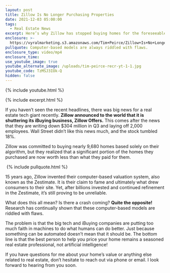 ```yaml
---
layout: post
title: Zillow Is No Longer Purchasing Properties
date: 2021-12-03 05:00:00
tags:
  - Real Estate News
excerpt: Here’s why Zillow has stopped buying homes for the foreseeable future.
enclosure: >-
  https://vyralmarketing.s3.amazonaws.com/Tim+Peirce/Zillow+Is+No+Longer+Purchasing+Properties.mp4
pullquote: Computer-based models are always riddled with flaws.
enclosure_type: video/mp4
enclosure_time:
use_youtube_image: true
youtube_alternate_image: /uploads/tim-peirce-recr-yt-1-1.jpg
youtube_code: TzMSJ3IOk-Q
hidden: false
---
```

{% include youtube.html %}

{% include excerpt.html %}

If you haven’t seen the recent headlines, there was big news for a real estate tech giant recently. **Zillow announced to the world that it is shuttering its iBuying business, Zillow Offers.** This comes after the news that they are writing down $304 million in Q3 and laying off 2,000 employees. Wall Street didn’t like this news much, and the stock tumbled 18%.

Zillow was committed to buying nearly 9,680 homes based solely on their algorithm, but they realized that a significant portion of the homes they purchased are now worth less than what they paid for them.

&nbsp;{% include pullquote.html %}

15 years ago, Zillow invented their computer-based valuation system, also known as the Zestimate. It is their claim to fame and ultimately what drew consumers to their site. Yet, after billions invested and continued refinement in the Zestimate, it’s still proving to be unreliable.

What does this all mean? Is there a crash coming? **Quite the opposite\!** Research has continually shown that these computer-based models are riddled with flaws.

The problem is that the big tech and iBuying companies are putting too much faith in machines to do what humans can do better. Just because something can be automated doesn’t mean that it should be. The bottom line is that the best person to help you price your home remains a seasoned real estate professional, not artificial intelligence\!

If you have questions for me about your home’s value or anything else related to real estate, don’t hesitate to reach out via phone or email. I look forward to hearing from you soon.
